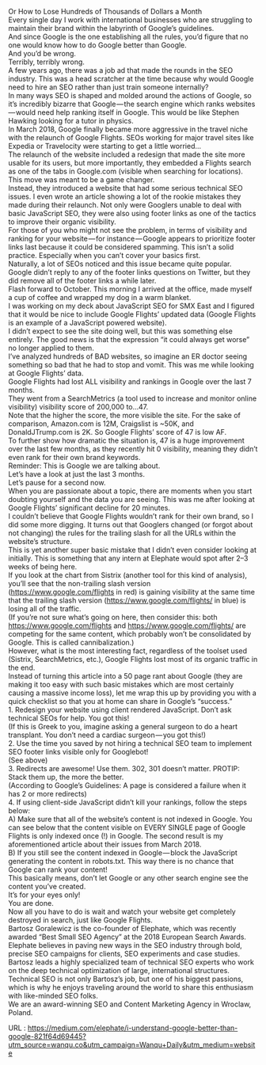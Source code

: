   Or How to Lose Hundreds of Thousands of Dollars a Month  
    Every single day I work with international businesses who are struggling to maintain their brand within the labyrinth of Google’s guidelines.  
    And since Google is the one establishing all the rules, you’d figure that no one would know how to do Google better than Google.  
    And you’d be wrong.  
    Terribly, terribly wrong.  
    A few years ago, there was a job ad that made the rounds in the SEO industry. This was a head scratcher at the time because why would Google need to hire an SEO rather than just train someone internally?  
    In many ways SEO is shaped and molded around the actions of Google, so it’s incredibly bizarre that Google — the search engine which ranks websites — would need help ranking itself in Google. This would be like Stephen Hawking looking for a tutor in physics.  
    In March 2018, Google finally became more aggressive in the travel niche with the relaunch of Google Flights. SEOs working for major travel sites like Expedia or Travelocity were starting to get a little worried…  
    The relaunch of the website included a redesign that made the site more usable for its users, but more importantly, they embedded a Flights search as one of the tabs in Google.com (visible when searching for locations).  
    This move was meant to be a game changer.  
    Instead, they introduced a website that had some serious technical SEO issues. I even wrote an article showing a lot of the rookie mistakes they made during their relaunch. Not only were Googlers unable to deal with basic JavaScript SEO, they were also using footer links as one of the tactics to improve their organic visibility.  
    For those of you who might not see the problem, in terms of visibility and ranking for your website — for instance — Google appears to prioritize footer links last because it could be considered spamming. This isn’t a solid practice. Especially when you can’t cover your basics first.  
    Naturally, a lot of SEOs noticed and this issue became quite popular.  
    Google didn’t reply to any of the footer links questions on Twitter, but they did remove all of the footer links a while later.  
    Flash forward to October. This morning I arrived at the office, made myself a cup of coffee and wrapped my dog in a warm blanket.  
    I was working on my deck about JavaScript SEO for SMX East and I figured that it would be nice to include Google Flights’ updated data (Google Flights is an example of a JavaScript powered website).  
    I didn’t expect to see the site doing well, but this was something else entirely. The good news is that the expression “it could always get worse” no longer applied to them.  
    I’ve analyzed hundreds of BAD websites, so imagine an ER doctor seeing something so bad that he had to stop and vomit. This was me while looking at Google Flights’ data.  
    Google Flights had lost ALL visibility and rankings in Google over the last 7 months.  
    They went from a SearchMetrics (a tool used to increase and monitor online visibility) visibility score of 200,000 to…47.  
    Note that the higher the score, the more visible the site. For the sake of comparison, Amazon.com is 12M, Craigslist is ~50K, and DonaldJTrump.com is 2K. So Google Flights’ score of 47 is low AF.  
    To further show how dramatic the situation is, 47 is a huge improvement over the last few months, as they recently hit 0 visibility, meaning they didn’t even rank for their own brand keywords.  
    Reminder: This is Google we are talking about.  
    Let’s have a look at just the last 3 months.  
    Let’s pause for a second now.  
    When you are passionate about a topic, there are moments when you start doubting yourself and the data you are seeing. This was me after looking at Google Flights’ significant decline for 20 minutes.  
    I couldn’t believe that Google Flights wouldn’t rank for their own brand, so I did some more digging. It turns out that Googlers changed (or forgot about not changing) the rules for the trailing slash for all the URLs within the website’s structure.  
    This is yet another super basic mistake that I didn’t even consider looking at initially. This is something that any intern at Elephate would spot after 2–3 weeks of being here.  
    If you look at the chart from Sistrix (another tool for this kind of analysis), you’ll see that the non-trailing slash version (https://www.google.com/flights in red) is gaining visibility at the same time that the trailing slash version (https://www.google.com/flights/ in blue) is losing all of the traffic.  
    (If you’re not sure what’s going on here, then consider this: both https://www.google.com/flights and https://www.google.com/flights/ are competing for the same content, which probably won’t be consolidated by Google. This is called cannibalization.)  
    However, what is the most interesting fact, regardless of the toolset used (Sistrix, SearchMetrics, etc.), Google Flights lost most of its organic traffic in the end.  
    Instead of turning this article into a 50 page rant about Google (they are making it too easy with such basic mistakes which are most certainly causing a massive income loss), let me wrap this up by providing you with a quick checklist so that you at home can share in Google’s “success.”  
    1. Redesign your website using client rendered JavaScript. Don’t ask technical SEOs for help. You got this!  
    (If this is Greek to you, imagine asking a general surgeon to do a heart transplant. You don’t need a cardiac surgeon — you got this!)  
    2. Use the time you saved by not hiring a technical SEO team to implement SEO footer links visible only for Googlebot!  
    (See above)  
    3. Redirects are awesome! Use them. 302, 301 doesn’t matter. PROTIP: Stack them up, the more the better.  
    (According to Google’s Guidelines: A page is considered a failure when it has 2 or more redirects)  
    4. If using client-side JavaScript didn’t kill your rankings, follow the steps below:  
    A) Make sure that all of the website’s content is not indexed in Google. You can see below that the content visible on EVERY SINGLE page of Google Flights is only indexed once (!) in Google. The second result is my aforementioned article about their issues from March 2018.  
    B) If you still see the content indexed in Google — block the JavaScript generating the content in robots.txt. This way there is no chance that Google can rank your content!  
    This basically means, don’t let Google or any other search engine see the content you’ve created.  
    It’s for your eyes only!  
    You are done.  
    Now all you have to do is wait and watch your website get completely destroyed in search, just like Google Flights.  
    Bartosz Goralewicz is the co-founder of Elephate, which was recently awarded “Best Small SEO Agency” at the 2018 European Search Awards. Elephate believes in paving new ways in the SEO industry through bold, precise SEO campaigns for clients, SEO experiments and case studies. Bartosz leads a highly specialized team of technical SEO experts who work on the deep technical optimization of large, international structures. Technical SEO is not only Bartosz’s job, but one of his biggest passions, which is why he enjoys traveling around the world to share this enthusiasm with like-minded SEO folks.  
    We are an award-winning SEO and Content Marketing Agency in Wroclaw, Poland.  
    
  URL : https://medium.com/elephate/i-understand-google-better-than-google-821f64d69445?utm_source=wanqu.co&utm_campaign=Wanqu+Daily&utm_medium=website